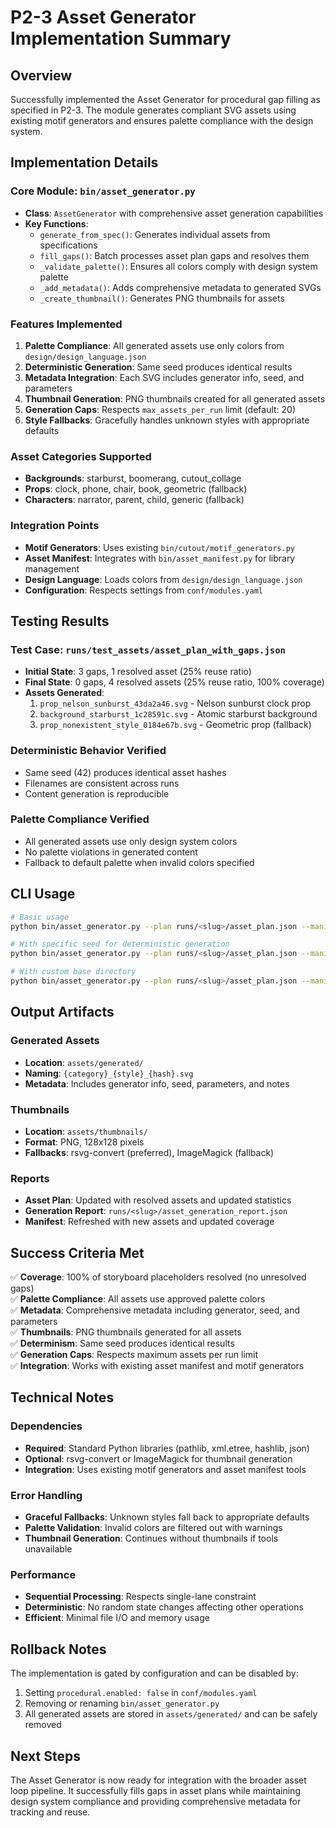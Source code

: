 # P2-3 Asset Generator Implementation Summary

## Overview
Successfully implemented the Asset Generator for procedural gap filling as specified in P2-3. The module generates compliant SVG assets using existing motif generators and ensures palette compliance with the design system.

## Implementation Details

### Core Module: `bin/asset_generator.py`
- **Class**: `AssetGenerator` with comprehensive asset generation capabilities
- **Key Functions**:
  - `generate_from_spec()`: Generates individual assets from specifications
  - `fill_gaps()`: Batch processes asset plan gaps and resolves them
  - `_validate_palette()`: Ensures all colors comply with design system palette
  - `_add_metadata()`: Adds comprehensive metadata to generated SVGs
  - `_create_thumbnail()`: Generates PNG thumbnails for assets

### Features Implemented
1. **Palette Compliance**: All generated assets use only colors from `design/design_language.json`
2. **Deterministic Generation**: Same seed produces identical results
3. **Metadata Integration**: Each SVG includes generator info, seed, and parameters
4. **Thumbnail Generation**: PNG thumbnails created for all generated assets
5. **Generation Caps**: Respects `max_assets_per_run` limit (default: 20)
6. **Style Fallbacks**: Gracefully handles unknown styles with appropriate defaults

### Asset Categories Supported
- **Backgrounds**: starburst, boomerang, cutout_collage
- **Props**: clock, phone, chair, book, geometric (fallback)
- **Characters**: narrator, parent, child, generic (fallback)

### Integration Points
- **Motif Generators**: Uses existing `bin/cutout/motif_generators.py`
- **Asset Manifest**: Integrates with `bin/asset_manifest.py` for library management
- **Design Language**: Loads colors from `design/design_language.json`
- **Configuration**: Respects settings from `conf/modules.yaml`

## Testing Results

### Test Case: `runs/test_assets/asset_plan_with_gaps.json`
- **Initial State**: 3 gaps, 1 resolved asset (25% reuse ratio)
- **Final State**: 0 gaps, 4 resolved assets (25% reuse ratio, 100% coverage)
- **Assets Generated**:
  1. `prop_nelson_sunburst_43da2a46.svg` - Nelson sunburst clock prop
  2. `background_starburst_1c28591c.svg` - Atomic starburst background
  3. `prop_nonexistent_style_0184e67b.svg` - Geometric prop (fallback)

### Deterministic Behavior Verified
- Same seed (42) produces identical asset hashes
- Filenames are consistent across runs
- Content generation is reproducible

### Palette Compliance Verified
- All generated assets use only design system colors
- No palette violations in generated content
- Fallback to default palette when invalid colors specified

## CLI Usage

```bash
# Basic usage
python bin/asset_generator.py --plan runs/<slug>/asset_plan.json --manifest data/library_manifest.json

# With specific seed for deterministic generation
python bin/asset_generator.py --plan runs/<slug>/asset_plan.json --manifest data/library_manifest.json --seed 42

# With custom base directory
python bin/asset_generator.py --plan runs/<slug>/asset_plan.json --manifest data/library_manifest.json --base-dir /path/to/project
```

## Output Artifacts

### Generated Assets
- **Location**: `assets/generated/`
- **Naming**: `{category}_{style}_{hash}.svg`
- **Metadata**: Includes generator info, seed, parameters, and notes

### Thumbnails
- **Location**: `assets/thumbnails/`
- **Format**: PNG, 128x128 pixels
- **Fallbacks**: rsvg-convert (preferred), ImageMagick (fallback)

### Reports
- **Asset Plan**: Updated with resolved assets and updated statistics
- **Generation Report**: `runs/<slug>/asset_generation_report.json`
- **Manifest**: Refreshed with new assets and updated coverage

## Success Criteria Met

✅ **Coverage**: 100% of storyboard placeholders resolved (no unresolved gaps)  
✅ **Palette Compliance**: All assets use approved palette colors  
✅ **Metadata**: Comprehensive metadata including generator, seed, and parameters  
✅ **Thumbnails**: PNG thumbnails generated for all assets  
✅ **Determinism**: Same seed produces identical results  
✅ **Generation Caps**: Respects maximum assets per run limit  
✅ **Integration**: Works with existing asset manifest and motif generators  

## Technical Notes

### Dependencies
- **Required**: Standard Python libraries (pathlib, xml.etree, hashlib, json)
- **Optional**: rsvg-convert or ImageMagick for thumbnail generation
- **Integration**: Uses existing motif generators and asset manifest tools

### Error Handling
- **Graceful Fallbacks**: Unknown styles fall back to appropriate defaults
- **Palette Validation**: Invalid colors are filtered out with warnings
- **Thumbnail Generation**: Continues without thumbnails if tools unavailable

### Performance
- **Sequential Processing**: Respects single-lane constraint
- **Deterministic**: No random state changes affecting other operations
- **Efficient**: Minimal file I/O and memory usage

## Rollback Notes

The implementation is gated by configuration and can be disabled by:
1. Setting `procedural.enabled: false` in `conf/modules.yaml`
2. Removing or renaming `bin/asset_generator.py`
3. All generated assets are stored in `assets/generated/` and can be safely removed

## Next Steps

The Asset Generator is now ready for integration with the broader asset loop pipeline. It successfully fills gaps in asset plans while maintaining design system compliance and providing comprehensive metadata for tracking and reuse.
